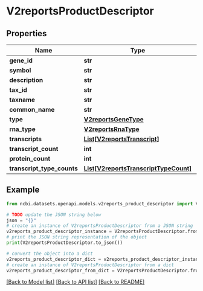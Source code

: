 # V2reportsProductDescriptor


## Properties

Name | Type | Description | Notes
------------ | ------------- | ------------- | -------------
**gene_id** | **str** |  | [optional] 
**symbol** | **str** |  | [optional] 
**description** | **str** |  | [optional] 
**tax_id** | **str** |  | [optional] 
**taxname** | **str** |  | [optional] 
**common_name** | **str** |  | [optional] 
**type** | [**V2reportsGeneType**](V2reportsGeneType.md) |  | [optional] 
**rna_type** | [**V2reportsRnaType**](V2reportsRnaType.md) |  | [optional] 
**transcripts** | [**List[V2reportsTranscript]**](V2reportsTranscript.md) |  | [optional] 
**transcript_count** | **int** |  | [optional] 
**protein_count** | **int** |  | [optional] 
**transcript_type_counts** | [**List[V2reportsTranscriptTypeCount]**](V2reportsTranscriptTypeCount.md) |  | [optional] 

## Example

```python
from ncbi.datasets.openapi.models.v2reports_product_descriptor import V2reportsProductDescriptor

# TODO update the JSON string below
json = "{}"
# create an instance of V2reportsProductDescriptor from a JSON string
v2reports_product_descriptor_instance = V2reportsProductDescriptor.from_json(json)
# print the JSON string representation of the object
print(V2reportsProductDescriptor.to_json())

# convert the object into a dict
v2reports_product_descriptor_dict = v2reports_product_descriptor_instance.to_dict()
# create an instance of V2reportsProductDescriptor from a dict
v2reports_product_descriptor_from_dict = V2reportsProductDescriptor.from_dict(v2reports_product_descriptor_dict)
```
[[Back to Model list]](../README.md#documentation-for-models) [[Back to API list]](../README.md#documentation-for-api-endpoints) [[Back to README]](../README.md)


